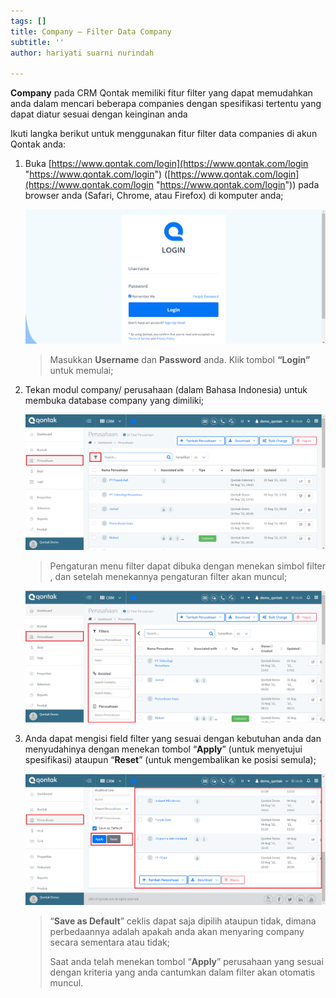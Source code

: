 ```yaml
---
tags: []
title: Company – Filter Data Company
subtitle: ''
author: hariyati suarni nurindah

---
```

**Company** pada CRM Qontak memiliki fitur filter yang dapat memudahkan anda dalam mencari beberapa companies dengan spesifikasi tertentu yang dapat diatur sesuai dengan keinginan anda

Ikuti langka berikut untuk menggunakan fitur filter data companies di akun Qontak anda:

1. Buka [https://www.qontak.com/login](https://www.qontak.com/login "https://www.qontak.com/login") ([https://www.qontak.com/login](https://www.qontak.com/login "https://www.qontak.com/login")) pada browser anda (Safari, Chrome, atau Firefox) di komputer anda;

   ![](/uploads/login.PNG)

   > Masukkan **Username** dan **Password** anda. Klik tombol **“Login”** untuk memulai;
2. Tekan modul company/ perusahaan (dalam Bahasa Indonesia) untuk membuka database company yang dimiliki;

   ![](/uploads/filterperusahaan1.PNG)

   > Pengaturan menu filter dapat dibuka dengan menekan simbol filter , dan setelah menekannya pengaturan filter akan muncul;

   ![](/uploads/filterperusahaan2.PNG)
3. Anda dapat mengisi field filter yang sesuai dengan kebutuhan anda dan menyudahinya dengan menekan tombol “**Apply**” (untuk menyetujui spesifikasi) ataupun “**Reset**” (untuk mengembalikan ke posisi semula);

   ![](/uploads/filterperusahaan3.PNG)

   > “**Save as Default**” ceklis dapat saja dipilih ataupun tidak, dimana perbedaannya adalah apakah anda akan menyaring company secara sementara atau tidak;
   >
   > Saat anda telah menekan tombol “**Apply**” perusahaan yang sesuai dengan kriteria yang anda cantumkan dalam filter akan otomatis muncul.